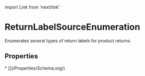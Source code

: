 import Link from 'next/link'

# ReturnLabelSourceEnumeration

Enumerates several types of return labels for product returns.

## Properties

<Grid>
* [](/Properties/Schema.org/)

</Grid>

